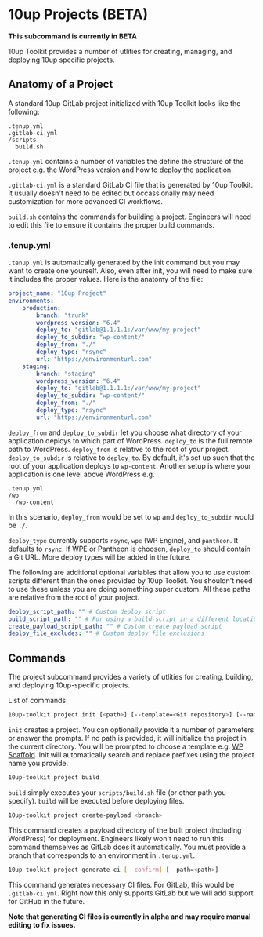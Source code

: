 # 10up Projects (BETA)

**This subcommand is currently in BETA**

10up Toolkit provides a number of utlities for creating, managing, and deploying 10up specific projects.

## Anatomy of a Project

A standard 10up GitLab project initialized with 10up Toolkit looks like the following:

```
.tenup.yml
.gitlab-ci.yml
/scripts
  build.sh
```

`.tenup.yml` contains a number of variables the define the structure of the project e.g. the WordPress version and how to deploy the application.

`.gitlab-ci.yml` is a standard GitLab CI file that is generated by 10up Toolkit. It usually doesn't need to be edited but occassionally may need customization for more advanced CI workflows.

`build.sh` contains the commands for building a project. Engineers will need to edit this file to ensure it contains the proper build commands.

### .tenup.yml

`.tenup.yml` is automatically generated by the init command but you may want to create one yourself. Also, even after init, you will need to make sure it includes the proper values. Here is the anatomy of the file:

```yaml
project_name: "10up Project"
environments:
	production:
		branch: "trunk"
		wordpress_version: "6.4"
		deploy_to: "gitlab@1.1.1.1:/var/www/my-project"
		deploy_to_subdir: "wp-content/"
		deploy_from: "./"
		deploy_type: "rsync"
		url: "https://environmenturl.com"
	staging:
		branch: "staging"
		wordpress_version: "6.4"
		deploy_to: "gitlab@1.1.1.1:/var/www/my-project"
		deploy_to_subdir: "wp-content/"
		deploy_from: "./"
		deploy_type: "rsync"
		url: "https://environmenturl.com"
```

`deploy_from` and `deploy_to_subdir` let you choose what directory of your application deploys to which part of WordPress. `deploy_to` is the full remote path to WordPress. `deploy_from` is relative to the root of your project. `deploy_to_subdir` is relative to `deploy_to`. By default, it's set up such that the root of your application deploys to `wp-content`. Another setup is where your application is one level above WordPress e.g.

```
.tenup.yml
/wp
  /wp-content
```

In this scenario, `deploy_from` would be set to `wp` and `deploy_to_subdir` would be `./`.

`deploy_type` currently supports `rsync`, `wpe` (WP Engine), and `pantheon`. It defaults to `rsync`. If WPE or Pantheon is choosen, `deploy_to` should contain a Git URL. More deploy types will be added in the future.

The following are additional optional variables that allow you to use custom scripts different than the ones provided by 10up Toolkit. You shouldn't need to use these unless you are doing something super custom. All these paths are relative from the root of your project.

```yaml
deploy_script_path: "" # Custom deploy script
build_script_path: "" # For using a build script in a different location
create_payload_script_path: "" # Custom create payload script
deploy_file_excludes: "" # Custom deploy file exclusions
```

## Commands

The project subcommand provides a variety of utlities for creating, building, and deploying 10up-specific projects.

List of commands:

```bash
10up-toolkit project init [<path>] [--template=<Git repository>] [--name=<Project Name>] [--confirm]
```

`init` creates a project. You can optionally provide it a number of parameters or answer the prompts. If no path is provided, it will initialize the project in the current directory. You will be prompted to choose a template e.g. [WP Scaffold](https://github.com/10up/wp-scaffold). Init will automatically search and replace prefixes using the project name you provide.

```bash
10up-toolkit project build
```

`build` simply executes your `scripts/build.sh` file (or other path you specify). `build` will be executed before deploying files.

```bash
10up-toolkit project create-payload <branch>
```

This command creates a payload directory of the built project (including WordPress) for deployment. Engineers likely won't need to run this command themselves as GitLab does it automatically. You must provide a branch that corresponds to an environment in `.tenup.yml`.

```bash
10up-toolkit project generate-ci [--confirm] [--path=<path>]
```

This command generates necessary CI files. For GitLab, this would be `.gitlab-ci.yml`. Right now this only supports GitLab but we will add support for GitHub in the future.

**Note that generating CI files is currently in alpha and may require manual editing to fix issues.**
